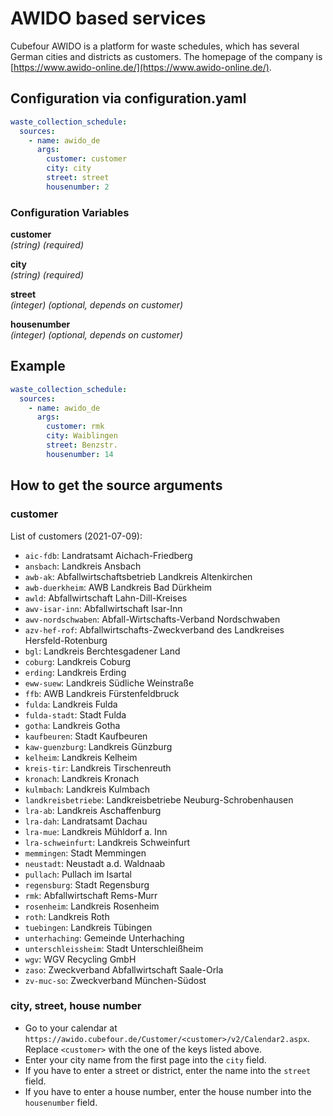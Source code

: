# AWIDO based services

Cubefour AWIDO is a platform for waste schedules, which has several German cities and districts as customers. The homepage of the company is [https://www.awido-online.de/](https://www.awido-online.de/).

## Configuration via configuration.yaml

```yaml
waste_collection_schedule:
  sources:
    - name: awido_de
      args:
        customer: customer
        city: city
        street: street
        housenumber: 2
```

### Configuration Variables

**customer**  
*(string) (required)*

**city**  
*(string) (required)*

**street**  
*(integer) (optional, depends on customer)*

**housenumber**  
*(integer) (optional, depends on customer)*

## Example

```yaml
waste_collection_schedule:
  sources:
    - name: awido_de
      args:
        customer: rmk
        city: Waiblingen
        street: Benzstr.
        housenumber: 14
```

## How to get the source arguments

### customer

List of customers (2021-07-09):

<!--Begin of service section-->
- `aic-fdb`: Landratsamt Aichach-Friedberg
- `ansbach`: Landkreis Ansbach
- `awb-ak`: Abfallwirtschaftsbetrieb Landkreis Altenkirchen
- `awb-duerkheim`: AWB Landkreis Bad Dürkheim
- `awld`: Abfallwirtschaft Lahn-Dill-Kreises
- `awv-isar-inn`: Abfallwirtschaft Isar-Inn
- `awv-nordschwaben`: Abfall-Wirtschafts-Verband Nordschwaben
- `azv-hef-rof`: Abfallwirtschafts-Zweckverband des Landkreises Hersfeld-Rotenburg
- `bgl`: Landkreis Berchtesgadener Land
- `coburg`: Landkreis Coburg
- `erding`: Landkreis Erding
- `eww-suew`: Landkreis Südliche Weinstraße
- `ffb`: AWB Landkreis Fürstenfeldbruck
- `fulda`: Landkreis Fulda
- `fulda-stadt`: Stadt Fulda
- `gotha`: Landkreis Gotha
- `kaufbeuren`: Stadt Kaufbeuren
- `kaw-guenzburg`: Landkreis Günzburg
- `kelheim`: Landkreis Kelheim
- `kreis-tir`: Landkreis Tirschenreuth
- `kronach`: Landkreis Kronach
- `kulmbach`: Landkreis Kulmbach
- `landkreisbetriebe`: Landkreisbetriebe Neuburg-Schrobenhausen
- `lra-ab`: Landkreis Aschaffenburg
- `lra-dah`: Landratsamt Dachau
- `lra-mue`: Landkreis Mühldorf a. Inn
- `lra-schweinfurt`: Landkreis Schweinfurt
- `memmingen`: Stadt Memmingen
- `neustadt`: Neustadt a.d. Waldnaab
- `pullach`: Pullach im Isartal
- `regensburg`: Stadt Regensburg
- `rmk`: Abfallwirtschaft Rems-Murr
- `rosenheim`: Landkreis Rosenheim
- `roth`: Landkreis Roth
- `tuebingen`: Landkreis Tübingen
- `unterhaching`: Gemeinde Unterhaching
- `unterschleissheim`: Stadt Unterschleißheim
- `wgv`: WGV Recycling GmbH
- `zaso`: Zweckverband Abfallwirtschaft Saale-Orla
- `zv-muc-so`: Zweckverband München-Südost
<!--End of service section-->

### city, street, house number

- Go to your calendar at `https://awido.cubefour.de/Customer/<customer>/v2/Calendar2.aspx`. Replace `<customer>` with the one of the keys listed above.
- Enter your city name from the first page into the `city` field.
- If you have to enter a street or district, enter the name into the `street` field.
- If you have to enter a house number, enter the house number into the `housenumber` field.
